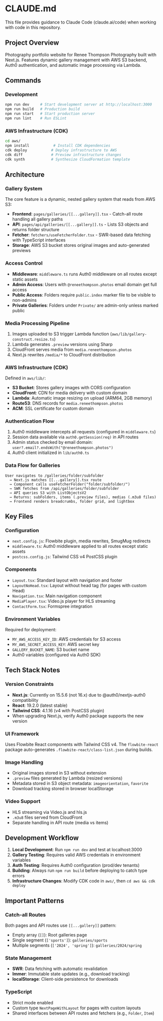 # CLAUDE.md

This file provides guidance to Claude Code (claude.ai/code) when working with code in this repository.

## Project Overview

Photography portfolio website for Renee Thompson Photography built with Next.js. Features dynamic gallery management with AWS S3 backend, Auth0 authentication, and automatic image processing via Lambda.

## Commands

### Development
```bash
npm run dev     # Start development server at http://localhost:3000
npm run build   # Production build
npm run start   # Start production server
npm run lint    # Run ESLint
```

### AWS Infrastructure (CDK)
```bash
cd aws/
npm install           # Install CDK dependencies
cdk deploy           # Deploy infrastructure to AWS
cdk diff             # Preview infrastructure changes
cdk synth            # Synthesize CloudFormation template
```

## Architecture

### Gallery System
The core feature is a dynamic, nested gallery system that reads from AWS S3:

- **Frontend**: `pages/galleries/[[...gallery]].tsx` - Catch-all route handling all gallery paths
- **API**: `pages/api/galleries/[[...gallery]].ts` - Lists S3 objects and returns folder structure
- **Fetcher**: `fetchers/useFetcherFolder.tsx` - SWR-based data fetching with TypeScript interfaces
- **Storage**: AWS S3 bucket stores original images and auto-generated previews

### Access Control
- **Middleware**: `middleware.ts` runs Auth0 middleware on all routes except static assets
- **Admin Access**: Users with `@reneethompson.photos` email domain get full access
- **Public Access**: Folders require `public.index` marker file to be visible to non-admins
- **Private Galleries**: Folders under `Private/` are admin-only unless marked public

### Media Processing Pipeline
1. Images uploaded to S3 trigger Lambda function (`aws/lib/gallery-construct.resize.ts`)
2. Lambda generates `.preview` versions using Sharp
3. CloudFront serves media from `media.reneethompson.photos`
4. Next.js rewrites `/media/*` to CloudFront distribution

### AWS Infrastructure (CDK)
Defined in `aws/lib/`:
- **S3 Bucket**: Stores gallery images with CORS configuration
- **CloudFront**: CDN for media delivery with custom domain
- **Lambda**: Automatic image resizing on upload (ARM64, 2GB memory)
- **Route53**: DNS records for `media.reneethompson.photos`
- **ACM**: SSL certificate for custom domain

### Authentication Flow
1. Auth0 middleware intercepts all requests (configured in `middleware.ts`)
2. Session data available via `auth0.getSession(req)` in API routes
3. Admin status checked by email domain: `user?.email?.endsWith("@reneethompson.photos")`
4. Auth0 client initialized in `lib/auth0.ts`

### Data Flow for Galleries
```
User navigates to /galleries/folder/subfolder
  → Next.js matches [[...gallery]].tsx route
  → Component calls useFetcherFolder("folder/subfolder/")
  → SWR fetches from /api/galleries/folder/subfolder
  → API queries S3 with ListObjectsV2
  → Returns: subFolders, items (.preview files), medias (.m3u8 files)
  → Frontend renders breadcrumbs, folder grid, and lightbox
```

## Key Files

### Configuration
- `next.config.js`: Flowbite plugin, media rewrites, SmugMug redirects
- `middleware.ts`: Auth0 middleware applied to all routes except static assets
- `postcss.config.js`: Tailwind CSS v4 PostCSS plugin

### Components
- `Layout.tsx`: Standard layout with navigation and footer
- `LayoutNoHead.tsx`: Layout without head tag (for pages with custom Head)
- `Navigation.tsx`: Main navigation component
- `MediaPlayer.tsx`: Video.js player for HLS streaming
- `ContactForm.tsx`: Formspree integration

### Environment Variables
Required for deployment:
- `MY_AWS_ACCESS_KEY_ID`: AWS credentials for S3 access
- `MY_AWS_SECRET_ACCESS_KEY`: AWS secret key
- `GALLERY_BUCKET_NAME`: S3 bucket name
- Auth0 variables (configured via Auth0 SDK)

## Tech Stack Notes

### Version Constraints
- **Next.js**: Currently on 15.5.6 (not 16.x) due to @auth0/nextjs-auth0 compatibility
- **React**: 19.2.0 (latest stable)
- **Tailwind CSS**: 4.1.16 (v4 with PostCSS plugin)
- When upgrading Next.js, verify Auth0 package supports the new version

### UI Framework
Uses Flowbite React components with Tailwind CSS v4. The `flowbite-react` package auto-generates `.flowbite-react/class-list.json` during builds.

### Image Handling
- Original images stored in S3 without extension
- `.preview` files generated by Lambda (resized versions)
- Metadata stored in S3 object metadata: `imageorientation`, `favorite`
- Download tracking stored in browser localStorage

### Video Support
- HLS streaming via Video.js and hls.js
- `.m3u8` files served from CloudFront
- Separate handling in API route (media vs items)

## Development Workflow

1. **Local Development**: Run `npm run dev` and test at localhost:3000
2. **Gallery Testing**: Requires valid AWS credentials in environment variables
3. **Auth Testing**: Requires Auth0 configuration (prod/dev tenants)
4. **Building**: Always run `npm run build` before deploying to catch type errors
5. **Infrastructure Changes**: Modify CDK code in `aws/`, then `cd aws && cdk deploy`

## Important Patterns

### Catch-all Routes
Both pages and API routes use `[[...gallery]]` pattern:
- Empty array (`[]`): Root galleries page
- Single segment (`['sports']`): `galleries/sports`
- Multiple segments (`['2024', 'spring']`): `galleries/2024/spring`

### State Management
- **SWR**: Data fetching with automatic revalidation
- **Immer**: Immutable state updates (e.g., download tracking)
- **localStorage**: Client-side persistence for downloads

### TypeScript
- Strict mode enabled
- Custom type `NextPageWithLayout` for pages with custom layouts
- Shared interfaces between API routes and fetchers (e.g., `Folder`, `Item`)
